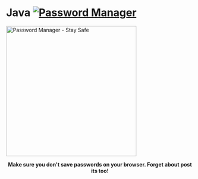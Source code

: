 # Java [![Password Manager](https://awesome.re/badge.svg)](https://github.com/carlosperales95/javapwm/)

<a href="https://github.com/carlosperales95/javapwm/">
<img height=350 alt="Password Manager - Stay Safe" src="https://capsule-render.vercel.app/api?type=waving&color=a2c7c1&height=300&section=header&text=Awesome%20Repo%-Template&fontSize=70&fontColor=ffffff&animation=fadeIn&fontAlignY=38&desc=Easily%20setup%20your%20next%20repo!&descAlignY=60&descAlign=50"></img></a>

<p align="center">
  <b>Make sure you don't save passwords on your browser. Forget about post its too!</b>
 </p>  
